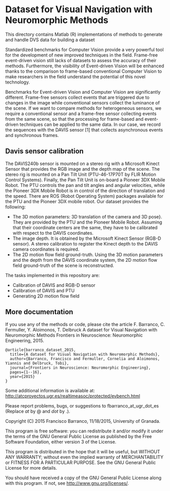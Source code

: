 # Dataset for Visual Navigation with Neuromorphic Methods
This directory contains Matlab (R) implementations of methods to generate and handle DVS data for building a dataset

Standardized benchmarks for Computer Vision provide a very powerful tool for the development of new improved techniques in the field. Frame-free event-driven vision still lacks of datasets to assess the accuracy of their methods. Furthermore, the visibility of Event-driven Vision will be enhanced thanks to the comparison to frame-based conventional Computer Vision to make researchers in the field understand the potential of this novel technology.

Benchmarks for Event-driven Vision and Computer Vision are significantly different. Frame-free sensors collect events that are triggered due to changes in the image while conventional sensors collect the luminance of the scene. If we want to compare methods for heterogeneous sensors, we require a conventional sensor and a frame-free sensor collecting events from the same scene, so that the processing for frame-based and event-driven techniques can be applied to the same data. In our case, we record the sequences with the DAVIS sensor [1] that collects asynchronous events and synchronous frames. 

## Davis sensor calibration ##

The DAVIS240b sensor is mounted on a stereo rig with a Microsoft Kinect Sensor that provides the RGB image and the depth map of the scene. The stereo rig is mounted on a Pan Tilt Unit (PTU-46-17P70T by FLIR Motion Control Systems). Finally, the Pan Tilt Unit is on-board a Pioneer 3DX Mobile Robot. The PTU controls the pan and tilt angles and angular velocities, while the Pioneer 3DX Mobile Robot is in control of the direction of translation and the speed. There are ROS (Robot Operating System) packages available for the PTU and the Pioneer 3DX mobile robot. Our dataset provides the following:

  - The 3D motion parameters: 3D translation of the camera and 3D pose}. They are provided by the PTU and the Pioneer Mobile Robot. Assuming that their coordinate centers are the same, they have to be calibrated with respect to the DAVIS coordinates.
  - The image depth. It is obtained by the Microsoft Kinect Sensor (RGB-D sensor). A stereo calibration to register the Kinect depth to the DAVIS camera coordinates is required.
  - The 2D motion flow field ground-truth. Using the 3D motion parameters and the depth from the DAVIS coordinate system, the 2D motion flow field ground-truth of the scene is reconstructed.

The tasks implemented in this repository are:

  - Calibration of DAVIS and RGB-D sensor
  - Calibration of DAVIS and PTU
  - Generating 2D motion flow field

## More documentation ##

If you use any of the methods or code, please cite the article
F. Barranco, C. Fermuller, Y. Aloimonos, T. Delbruck
A dataset for Visual Navigation with Neuromorphic Methods
Frontiers in Neuroscience: Neuromorphic Engineering, 2015.

    @article{barranco_dataset_2015,
      title={A dataset for Visual Navigation with Neuromorphic Methods},
      author={Barranco, Francisco and Fermuller, Cornelia and Aloimonos, Yiannis and Delbruck, Tobi},
      journal={Frontiers in Neuroscience: Neuromorphic Engineering},
      pages={1--16},
      year={2015}
    }

Some additional information is available at:
http://atcproyectos.ugr.es/realtimeasoc/protected/evbench.html

Please report problems, bugs, or suggestions to
fbarranco_at_ugr_dot_es (Replace _at_ by @ and _dot_ by .).

Copyright (C) 2015 Francisco Barranco, 11/18/2015, University of Granada.

This program is free software: you can redistribute it and/or modify
it under the terms of the GNU General Public License as published by
the Free Software Foundation, either version 3 of the License.

This program is distributed in the hope that it will be useful,
but WITHOUT ANY WARRANTY; without even the implied warranty of
MERCHANTABILITY or FITNESS FOR A PARTICULAR PURPOSE.  See the
GNU General Public License for more details.

You should have received a copy of the GNU General Public License
along with this program.  If not, see <http://www.gnu.org/licenses/>.
